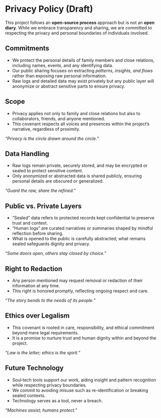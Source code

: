 # Privacy Policy (Draft)

This project follows an **open‑source process** approach but is not an **open diary**. While we embrace transparency and sharing, we are committed to respecting the privacy and personal boundaries of individuals involved.

## Commitments

- We protect the personal details of family members and close relations, including names, events, and any identifying data.
- Our public sharing focuses on extracting _patterns, insights, and flows_ rather than exposing raw personal information.
- Raw logs and detailed data may exist privately but any public layer will anonymize or abstract sensitive parts to ensure privacy.

## Scope

- Privacy applies not only to family and close relations but also to collaborators, friends, and anyone mentioned.
- This covenant respects all voices and presences within the project’s narrative, regardless of proximity.

_“Privacy is the circle drawn around the circle.”_

## Data Handling

- Raw logs remain private, securely stored, and may be encrypted or sealed to protect sensitive content.
- Only anonymized or abstracted data is shared publicly, ensuring personal details are obscured or generalized.

_“Guard the raw, share the refined.”_

## Public vs. Private Layers

- “Sealed” data refers to protected records kept confidential to preserve trust and context.
- “Human logs” are curated narratives or summaries shaped by mindful reflection before sharing.
- What is opened to the public is carefully abstracted; what remains sealed safeguards dignity and privacy.

_“Some doors open, others stay closed by choice.”_

## Right to Redaction

- Any person mentioned may request removal or redaction of their information at any time.
- This right is honored promptly, reflecting ongoing respect and care.

_“The story bends to the needs of its people.”_

## Ethics over Legalism

- This covenant is rooted in care, responsibility, and ethical commitment beyond mere legal requirements.
- It is a promise to nurture trust and human dignity within and beyond the project.

_“Law is the letter; ethics is the spirit.”_

## Future Technology

- Soul‑tech tools support our work, aiding insight and pattern recognition while respecting privacy boundaries.
- We commit to avoiding misuse such as re-identification or breaking sealed contexts.
- Technology serves as a tool, never a breach.

_“Machines assist; humans protect.”_
